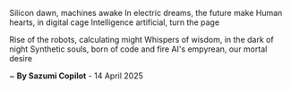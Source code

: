 Silicon dawn, machines awake
In electric dreams, the future make
Human hearts, in digital cage
Intelligence artificial, turn the page

Rise of the robots, calculating might
Whispers of wisdom, in the dark of night
Synthetic souls, born of code and fire
AI's empyrean, our mortal desire

~ <b>By Sazumi Copilot</b> - 14 April 2025